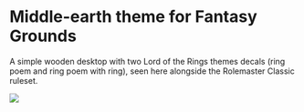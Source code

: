# Middle-earth theme for Fantasy Grounds

A simple wooden desktop with two Lord of the Rings themes decals (ring poem and ring poem with ring), seen here alongside the Rolemaster Classic ruleset.

![](screenshot.png)
